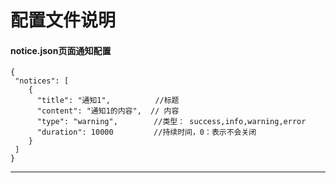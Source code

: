 # 配置文件说明

#### notice.json页面通知配置
```
{
 "notices": [
    {
      "title": "通知1",          //标题
      "content": "通知1的内容",  // 内容
      "type": "warning",        //类型： success,info,warning,error
      "duration": 10000         //持续时间，0：表示不会关闭
    }
 ]
}
```

***
